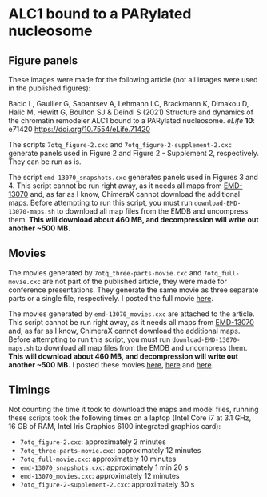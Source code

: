 # ALC1 bound to a PARylated nucleosome

## Figure panels

These images were made for the following article (not all images were used in
the published figures):

Bacic L, Gaullier G, Sabantsev A, Lehmann LC, Brackmann K, Dimakou D, Halic M,
Hewitt G, Boulton SJ & Deindl S (2021) Structure and dynamics of the chromatin
remodeler ALC1 bound to a PARylated nucleosome. *eLife* **10**: e71420
<https://doi.org/10.7554/eLife.71420>

The scripts `7otq_figure-2.cxc` and `7otq_figure-2-supplement-2.cxc` generate
panels used in Figure 2 and Figure 2 - Supplement 2, respectively. They can be
run as is.

The script `emd-13070_snapshots.cxc` generates panels used in Figures 3 and 4.
This script cannot be run right away, as it needs all maps from
[EMD-13070](https://www.ebi.ac.uk/emdb/EMD-13070?tab=interpretation) and, as far
as I know, ChimeraX cannot download the additional maps. Before attempting to
run this script, you must run `download-EMD-13070-maps.sh` to download all map
files from the EMDB and uncompress them. **This will download about 460 MB, and
decompression will write out another ~500 MB.**

## Movies

The movies generated by `7otq_three-parts-movie.cxc` and `7otq_full-movie.cxc`
are not part of the published article, they were made for conference
presentations. They generate the same movie as three separate parts or a single
file, respectively. I posted the full movie
[here](https://twitter.com/Guillawme/status/1445098262994771970).

The movies generated by `emd-13070_movies.cxc` are attached to the article. This
script cannot be run right away, as it needs all maps from
[EMD-13070](https://www.ebi.ac.uk/emdb/EMD-13070?tab=interpretation) and, as far
as I know, ChimeraX cannot download the additional maps. Before attempting to
run this script, you must run `download-EMD-13070-maps.sh` to download all map
files from the EMDB and uncompress them. **This will download about 460 MB, and
decompression will write out another ~500 MB.** I posted these movies
[here](https://twitter.com/Guillawme/status/1443148476058116097),
[here](https://twitter.com/Guillawme/status/1443148514394087427) and
[here](https://twitter.com/Guillawme/status/1443148550028894216).

## Timings

Not counting the time it took to download the maps and model files, running
these scripts took the following times on a laptop (Intel Core i7 at 3.1 GHz, 16
GB of RAM, Intel Iris Graphics 6100 integrated graphics card):

- `7otq_figure-2.cxc`: approximately 2 minutes
- `7otq_three-parts-movie.cxc`: approximately 12 minutes
- `7otq_full-movie.cxc`: approximately 10 minutes
- `emd-13070_snapshots.cxc`: approximately 1 min 20 s
- `emd-13070_movies.cxc`: approximately 12 minutes
- `7otq_figure-2-supplement-2.cxc`: approximately 30 s

